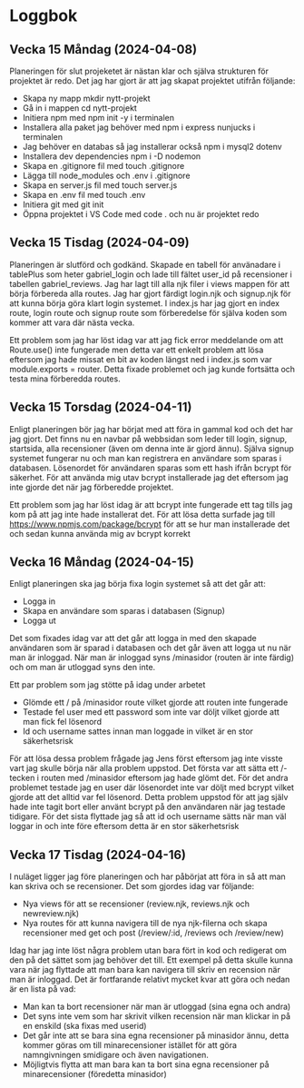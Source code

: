 # Loggbok

## Vecka 15 Måndag (2024-04-08)

Planeringen för slut projeketet är nästan klar och själva strukturen för projektet är redo. Det jag har gjort är att jag skapat projektet utifrån följande:

* Skapa ny mapp mkdir nytt-projekt
* Gå in i mappen cd nytt-projekt
* Initiera npm med npm init -y i terminalen
* Installera alla paket jag behöver med npm i express nunjucks i terminalen
* Jag behöver en databas så jag installerar också npm i mysql2 dotenv
* Installera dev dependencies npm i -D nodemon
* Skapa en .gitignore fil med touch .gitignore
* Lägga till node_modules och .env i .gitignore
* Skapa en server.js fil med touch server.js
* Skapa en .env fil med touch .env
* Initiera git med git init
* Öppna projektet i VS Code med code . och nu är projektet redo

## Vecka 15 Tisdag (2024-04-09)

Planeringen är slutförd och godkänd. Skapade en tabell för använadare i tablePlus som heter gabriel_login och lade till fältet user_id på recensioner i tabellen gabriel_reviews. Jag har lagt till alla njk filer i views mappen för att börja förbereda alla routes. Jag har gjort färdigt login.njk och signup.njk för att kunna börja göra klart login systemet. I index.js har jag gjort en index route, login route och signup route som förberedelse för själva koden som kommer att vara där nästa vecka.

Ett problem som jag har löst idag var att jag fick error meddelande om att Route.use() inte fungerade men detta var ett enkelt problem att lösa eftersom jag hade missat en bit av koden längst ned i index.js som var module.exports = router. Detta fixade problemet och jag kunde fortsätta och testa mina förberedda routes.

## Vecka 15 Torsdag (2024-04-11)

Enligt planeringen bör jag har börjat med att föra in gammal kod och det har jag gjort. Det finns nu en navbar på webbsidan som leder till login, signup, startsida, alla recensioner (även om denna inte är gjord ännu). Själva signup systemet fungerar nu och man kan registrera en användare som sparas i databasen. Lösenordet för användaren sparas som ett hash ifrån bcrypt för säkerhet. För att använda mig utav bcrypt installerade jag det eftersom jag inte gjorde det när jag förberedde projektet.

Ett problem som jag har löst idag är att bcrypt inte fungerade ett tag tills jag kom på att jag inte hade installerat det. För att lösa detta surfade jag till https://www.npmjs.com/package/bcrypt för att se hur man installerade det och sedan kunna använda mig av bcrypt korrekt

## Vecka 16 Måndag (2024-04-15)

Enligt planeringen ska jag börja fixa login systemet så att det går att:

* Logga in
* Skapa en användare som sparas i databasen (Signup)
* Logga ut

Det som fixades idag var att det går att logga in med den skapade användaren som är sparad i databasen och det går även att logga ut nu när man är inloggad. När man är inloggad syns /minasidor (routen är inte färdig) och om man är utloggad syns den inte.

Ett par problem som jag stötte på idag under arbetet

* Glömde ett / på /minasidor route vilket gjorde att routen inte fungerade
* Testade fel user med ett password som inte var döljt vilket gjorde att man fick fel lösenord
* Id och username sattes innan man loggade in vilket är en stor säkerhetsrisk

För att lösa dessa problem frågade jag Jens först eftersom jag inte visste vart jag skulle börja när alla problem uppstod. Det första var att sätta ett /-tecken i routen med /minasidor eftersom jag hade glömt det. För det andra problemet testade jag en user där lösenordet inte var döljt med bcrypt vilket gjorde att det alltid var fel lösenord. Detta problem uppstod för att jag själv hade inte tagit bort eller använt bcrypt på den användaren när jag testade tidigare. För det sista flyttade jag så att id och username sätts när man väl loggar in och inte före eftersom detta är en stor säkerhetsrisk

## Vecka 17 Tisdag (2024-04-16)

I nuläget ligger jag före planeringen och har påbörjat att föra in så att man kan skriva och se recensioner. Det som gjordes idag var följande:

* Nya views för att se recensioner (review.njk, reviews.njk och newreview.njk)
* Nya routes för att kunna navigera till de nya njk-filerna och skapa recensioner med get och post (/review/:id, /reviews och /review/new)

Idag har jag inte löst några problem utan bara fört in kod och redigerat om den på det sättet som jag behöver det till. Ett exempel på detta skulle kunna vara när jag flyttade att man bara kan navigera till skriv en recension när man är inloggad. Det är fortfarande relativt mycket kvar att göra och nedan är en lista på vad:

* Man kan ta bort recensioner när man är utloggad (sina egna och andra)
* Det syns inte vem som har skrivit vilken recension när man klickar in på en enskild (ska fixas med userid)
* Det går inte att se bara sina egna recensioner på minasidor ännu, detta kommer göras om till minarecensioner istället för att göra namngivningen smidigare och även navigationen.
* Möjligtvis flytta att man bara kan ta bort sina egna recensioner på minarecensioner (föredetta minasidor)